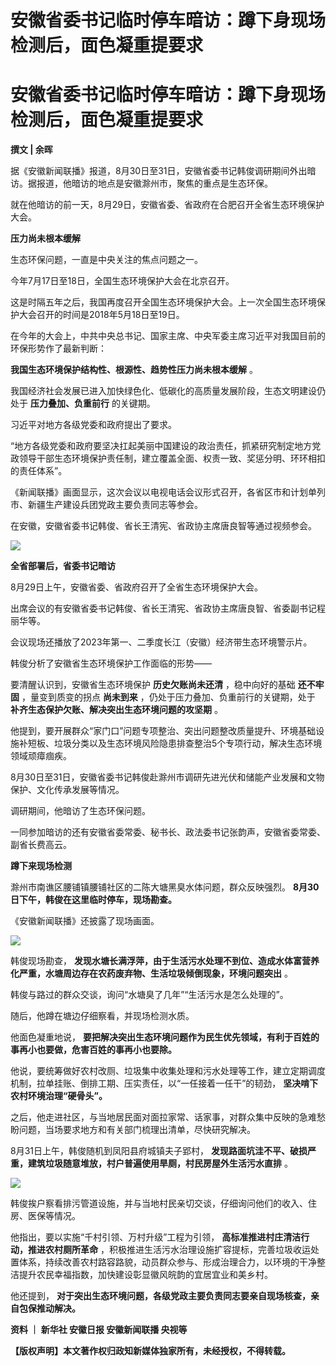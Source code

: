 # 安徽省委书记临时停车暗访：蹲下身现场检测后，面色凝重提要求

# 安徽省委书记临时停车暗访：蹲下身现场检测后，面色凝重提要求

**撰文 | 余晖**

据《安徽新闻联播》报道，8月30日至31日，安徽省委书记韩俊调研期间外出暗访。据报道，他暗访的地点是安徽滁州市，聚焦的重点是生态环保。

就在他暗访的前一天，8月29日，安徽省委、省政府在合肥召开全省生态环境保护大会。

**压力尚未根本缓解**

生态环保问题，一直是中央关注的焦点问题之一。

今年7月17日至18日，全国生态环境保护大会在北京召开。

这是时隔五年之后，我国再度召开全国生态环境保护大会。上一次全国生态环境保护大会召开的时间是2018年5月18日至19日。

在今年的大会上，中共中央总书记、国家主席、中央军委主席习近平对我国目前的环保形势作了最新判断：

**我国生态环境保护结构性、根源性、趋势性压力尚未根本缓解** 。

我国经济社会发展已进入加快绿色化、低碳化的高质量发展阶段，生态文明建设仍处于 **压力叠加、负重前行** 的关键期。

习近平对地方各级党委和政府提出了要求。

“地方各级党委和政府要坚决扛起美丽中国建设的政治责任，抓紧研究制定地方党政领导干部生态环境保护责任制，建立覆盖全面、权责一致、奖惩分明、环环相扣的责任体系”。

《新闻联播》画面显示，这次会议以电视电话会议形式召开，各省区市和计划单列市、新疆生产建设兵团党政主要负责同志等参会。

在安徽，安徽省委书记韩俊、省长王清宪、省政协主席唐良智等通过视频参会。

![](https://inews.gtimg.com/news_bt/OJIlQNm9Yd3V7uYo2SZcwkitQQEktpJi7HUeYX8uXoGmoAA/1000)

**全省部署后，省委书记暗访**

8月29日上午，安徽省委、省政府召开了全省生态环境保护大会。

出席会议的有安徽省委书记韩俊、省长王清宪、省政协主席唐良智、省委副书记程丽华等。

会议现场还播放了2023年第一、二季度长江（安徽）经济带生态环境警示片。

韩俊分析了安徽省生态环境保护工作面临的形势——

要清醒认识到，安徽省生态环境保护 **历史欠账尚未还清** ，稳中向好的基础 **还不牢固** ，量变到质变的拐点 **尚未到来**
，仍处于压力叠加、负重前行的关键期，处于 **补齐生态保护欠账、解决突出生态环境问题的攻坚期** 。

他提到，要开展群众“家门口”问题专项整治、突出问题整改质量提升、环境基础设施补短板、垃圾分类以及生态环境风险隐患排查整治5个专项行动，解决生态环境领域顽瘴痼疾。

8月30日至31日，安徽省委书记韩俊赴滁州市调研先进光伏和储能产业发展和文物保护、文化传承发展等情况。

调研期间，他暗访了生态环保问题。

一同参加暗访的还有安徽省委常委、秘书长、政法委书记张韵声，安徽省委常委、副省长费高云。

**蹲下来现场检测**

滁州市南谯区腰铺镇腰铺社区的二陈大塘黑臭水体问题，群众反映强烈。 **8月30日下午，韩俊在这里临时停车，现场勘查。**

《安徽新闻联播》还披露了现场画面。

![](https://inews.gtimg.com/news_bt/O4p3nvCGXjaSp2_nvYGP9gH3CC_kr77yQn5U4_RdA7puwAA/1000)

韩俊现场勘查， **发现水塘长满浮萍，由于生活污水处理不到位、造成水体富营养化严重，水塘周边存在农药废弃物、生活垃圾倾倒现象，环境问题突出** 。

韩俊与路过的群众交谈，询问“水塘臭了几年”“生活污水是怎么处理的”。

随后，他蹲在塘边仔细察看，并现场检测水质。

他面色凝重地说， **要把解决突出生态环境问题作为民生优先领域，有利于百姓的事再小也要做，危害百姓的事再小也要除。**

他说，要统筹做好农村改厕、垃圾集中收集处理和污水处理等工作，建立定期调度机制，拉单挂账、倒排工期、压实责任，以“一任接着一任干”的韧劲，
**坚决啃下农村环境治理“硬骨头”。**

之后，他走进社区，与当地居民面对面拉家常、话家事，对群众集中反映的急难愁盼问题，当场要求地方和有关部门梳理出清单，尽快研究解决。

8月31日上午，韩俊随机到凤阳县府城镇夫子郢村， **发现路面坑洼不平、破损严重，建筑垃圾随意堆放，村户普遍使用旱厕，村民房屋外生活污水直排** 。

![](https://inews.gtimg.com/news_bt/OoJa08tUxY85Sgv2_X8LG8wsl9fbzBYJsVCBzsqkCBVeAAA/1000)

韩俊挨户察看排污管道设施，并与当地村民亲切交谈，仔细询问他们的收入、住房、医保等情况。

他指出，要以实施“千村引领、万村升级”工程为引领， **高标准推进村庄清洁行动，推进农村厕所革命**
，积极推进生活污水治理设施扩容提标，完善垃圾收运处置体系，持续改善农村路容路貌，动员群众参与、形成治理合力，以环境的干净整洁提升农民幸福指数，加快建设彰显徽风皖韵的宜居宜业和美乡村。

他还提到， **对于突出生态环境问题，各级党政主要负责同志要亲自现场核查，亲自包保推动解决。**

**资料 ｜ 新华社 安徽日报 安徽新闻联播 央视等**

**【版权声明】本文著作权归政知新媒体独家所有，未经授权，不得转载。**

